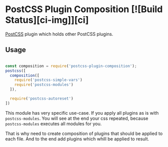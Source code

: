 # PostCSS Plugin Composition [![Build Status][ci-img]][ci]

[PostCSS] plugin which holds other PostCSS plugins.

[PostCSS]: https://github.com/postcss/postcss

## Usage

```js

const composition = require('postcss-plugin-composition');
postcss([
  composition([
    require('postcss-simple-vars')
    require('postcss-modules')
  ]),

  require('postcss-autoreset')
])
```

This module has very specific use-case. If you apply all plugins as is with `postcss-modules`.
You will see at the end your css repeated, because `postcss-modules` executes all modules
for you.

That is why need to create composition of plugins that should be applied to each file.
And to the end add plugins which whill be applied to result.
